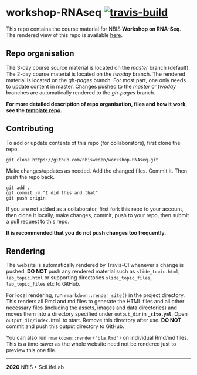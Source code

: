 # workshop-RNAseq [![travis-build](https://travis-ci.org/NBISweden/workshop-RNAseq.svg?branch=master)](https://travis-ci.org/NBISweden/workshop-RNAseq)

This repo contains the course material for NBIS **Workshop on RNA-Seq**. The rendered view of this repo is available [here](https://nbisweden.github.io/workshop-RNAseq/).

## Repo organisation

The 3-day course source material is located on the *master* branch (default). The 2-day course material is located on the *twoday* branch. The rendered material is located on the *gh-pages* branch. For most part, one only needs to update content in master. Changes pushed to the *master* or *twoday* branches are automatically rendered to the *gh-pages* branch.

**For more detailed description of repo organisation, files and how it work, see the [template repo](https://github.com/NBISweden/workshop-template-rmd).**

## Contributing

To add or update contents of this repo (for collaborators), first clone the repo.

```
git clone https://github.com/nbisweden/workshop-RNAseq.git
```

Make changes/updates as needed. Add the changed files. Commit it. Then push the repo back.

```
git add .
git commit -m "I did this and that"
git push origin
```

If you are not added as a collaborator, first fork this repo to your account, then clone it locally, make changes, commit, push to your repo, then submit a pull request to this repo.

**It is recommended that you do not push changes too frequently.**

## Rendering

The website is automatically rendered by Travis-CI whenever a change is pushed. **DO NOT** push any rendered material such as `slide_topic.html`, `lab_topic.html` or supporting directories `slide_topic_files`, `lab_topic_files` etc to GitHub.

For local rendering, run `rmarkdown::render_site()` in the project directory. This renders all Rmd and md files to generate the HTML files and all other necessary files (including the assets, images and data directories) and moves them into a directory specified under `output_dir` in **`_site.yml`**. Open `output_dir/index.html` to start. Remove this directory after use. **DO NOT** commit and push this output directory to GitHub.

You can also run `rmarkdown::render("bla.Rmd")` on individual Rmd/md files. This is a time-saver as the whole website need not be rendered just to preview this one file.


---

**2020** NBIS • SciLifeLab

